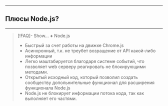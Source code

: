 ----
## Плюсы Node.js?
----
> [!FAQ]- Show...
> **+** Node.js
> - Быстрый за счет работы на движке Chrome.js
> - Асинхронный, т.к. не треубет возращение от API какой-либо информации 
> - Легко маштабируется благодаря системе событий, что позволяет web серверу реагировать не блокирующими методами. 
> - Открытый исходный код, который позволил создать сообществу допольнительные функционал для расширения функционала Node.js
> - Node.js не блокирует информации потока кода, так как выполняет его частями. 
